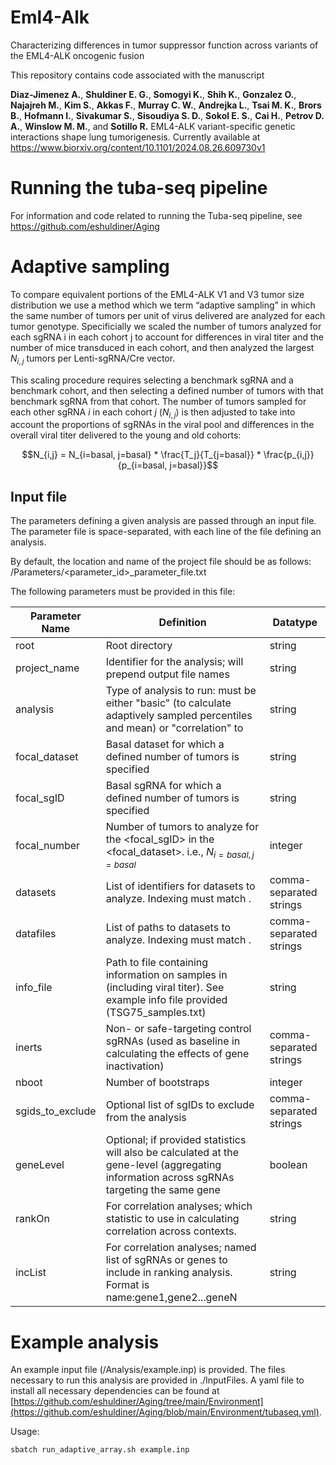 # Eml4-Alk

Characterizing differences in tumor suppressor function across variants of the EML4-ALK oncogenic fusion

This repository contains code associated with the manuscript

**Diaz-Jimenez A.**, **Shuldiner E. G.**, **Somogyi K.**, **Shih K.**, **Gonzalez O.**, **Najajreh M.**, **Kim S.**, **Akkas F.**, **Murray C. W.**, **Andrejka L.**, **Tsai M. K.**, **Brors B.**, **Hofmann I.**, **Sivakumar S.**, **Sisoudiya S. D.**, **Sokol E. S.**, **Cai H.**, **Petrov D. A.**, **Winslow M. M.**, and **Sotillo R.** EML4-ALK variant-specific genetic interactions shape lung tumorigenesis. Currently available at https://www.biorxiv.org/content/10.1101/2024.08.26.609730v1

# Running the tuba-seq pipeline

For information and code related to running the Tuba-seq pipeline, see https://github.com/eshuldiner/Aging

# Adaptive sampling

To compare equivalent portions of the EML4-ALK V1 and V3 tumor size distribution we use a method which we term “adaptive sampling” in which the same number of tumors per unit of virus delivered are analyzed for each tumor genotype. Specificially we scaled the number of tumors analyzed for each sgRNA i in each cohort j to account for differences in viral titer and the number of mice transduced in each cohort, and then analyzed the largest $N_{i,j}$ tumors per Lenti-sgRNA/Cre vector.

This scaling procedure requires selecting a benchmark sgRNA and a benchmark cohort, and then selecting a defined number of tumors with that benchmark sgRNA from that cohort. The number of tumors sampled for each other sgRNA $i$ in each cohort $j$ ($N_{i,j}$) is then adjusted to take into account the proportions of sgRNAs in the viral pool and differences in the overall viral titer delivered to the young and old cohorts:

```math
N_{i,j} = N_{i=basal, j=basal} * \frac{T_j}{T_{j=basal}} * \frac{p_{i,j}}{p_{i=basal, j=basal}}
```
## Input file

The parameters defining a given analysis are passed through an input file. The parameter file is space-separated, with each line of the file defining an analysis.

By default, the location and name of the project file should be as follows:
<root>/Parameters/<parameter_id>_parameter_file.txt

The following parameters must be provided in this file:

| Parameter Name    | Definition | Datatype |
| -------- | ------- | ------- |
| root  | Root directory  | string |
| project_name | Identifier for the analysis; will prepend output file names   | string |
| analysis    | Type of analysis to run: must be either "basic" (to calculate adaptively sampled percentiles and mean) or "correlation" to    | string |
| focal_dataset | Basal dataset for which a defined number of tumors is specified | string |
| focal_sgID | Basal sgRNA for which a defined number of tumors is specified  | string |
| focal_number | Number of tumors to analyze for the <focal_sgID> in the <focal_dataset>. i.e., $N_{i=basal, j=basal}$ | integer |
| datasets | List of identifiers for datasets to analyze. Indexing must match <datafiles>.  | comma-separated strings |
| datafiles | List of paths to datasets to analyze. Indexing must match <datasets>.  | comma-separated strings |
| info_file | Path to file containing information on samples in <datasets> (including viral titer). See example info file provided (TSG75_samples.txt) | string |
| inerts | Non- or safe-targeting control sgRNAs (used as baseline in calculating the effects of gene inactivation) | comma-separated strings |
| nboot | Number of bootstraps | integer |
| sgids_to_exclude | Optional list of sgIDs to exclude from the analysis | comma-separated strings |
| geneLevel | Optional; if provided statistics will also be calculated at the gene-level (aggregating information across sgRNAs targeting the same gene | boolean |
| rankOn | For correlation analyses; which statistic to use in calculating correlation across contexts. | string |
| incList | For correlation analyses; named list of sgRNAs or genes to include in ranking analysis. Format is name:gene1,gene2...geneN | string |

# Example analysis

An example input file (/Analysis/example.inp) is provided. The files necessary to run this analysis are provided in ./InputFiles. A yaml file to install all necessary dependencies can be found at [https://github.com/eshuldiner/Aging/tree/main/Environment](https://github.com/eshuldiner/Aging/blob/main/Environment/tubaseq.yml).

Usage: 

```
sbatch run_adaptive_array.sh example.inp
```
